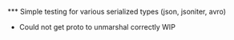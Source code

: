 *** Simple testing for various serialized types (json, jsoniter, avro)

- Could not get proto to unmarshal correctly WIP 